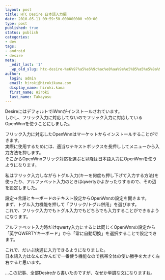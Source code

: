 ```yaml
---
layout: post
title: HTC Desire 日本語入力編
date: 2010-05-11 09:59:50.000000000 +09:00
type: post
published: true
status: publish
categories:
- dev
tags:
- android
- desire
meta:
  _edit_last: '1'
  _wp_old_slug: htc-desire-%e6%97%a5%e6%9c%ac%e8%aa%9e%e5%85%a5%e5%8a%9b%e7%b7%a8
author:
  login: admin
  email: hiroki@hirokikana.com
  display_name: hiroki.kana
  first_name: Hiroki
  last_name: Takayasu
---
```

DesireにはデフォルトでiWnnがインストールされています。  
しかし、フリック入力に対応してないのでフリック入力に対応しているOpenWnnを使うことにしました。

フリック入力に対応したOpenWnnはマーケットからインストールすることができます。  
実際に使用するためには、適当なテキストボックスを長押ししてメニューから入力方法を押します。  
そこからOpenWnnフリック対応を選ぶと以降は日本語入力にOpenWnnを使うようになります。

私はフリック入力しながらトグル入力(キーを何度も押し下げて入力する方法)を使ったり、アルファベット入力のときはqwertyかよかったりするので、その辺を設定しました。

設定→言語とキーボードのテキスト設定からOpenWnnの設定を開きます。  
まず、トグル入力機能を押して「フリック/トグル併用」を選びます。  
これで、フリック入力でもトグル入力でもどちらでも入力することができるようになります。

アルファベット入力時だけqwerty入力にするには同じくOpenWnnの設定から「英字QWERTYキーボード」から「常に自動切換」を選択することで設定できます。

これで、だいぶ快適に入力できるようになりました。  
日本語入力はなんだかんだで一番使う機能なので携帯全体の使い勝手を大きく左右すると思います。

…この記事、全部Desireから書いたのですが、なぜか単調な文になりますね。

